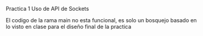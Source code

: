 Practica 1 Uso de API de Sockets

El codigo de la rama main no esta funcional, es solo un bosquejo basado en lo visto en clase para el diseño final de la practica
